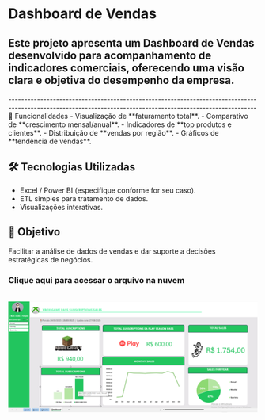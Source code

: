 
<h1><strong>Dashboard de Vendas</strong></h1>

<h2>Este projeto apresenta um Dashboard de Vendas desenvolvido para acompanhamento de indicadores comerciais, oferecendo uma visão clara e objetiva do desempenho da empresa.</h2>
------------------------------------------------------------------------------------------------------------------------------------------------------------
🚀 Funcionalidades
- Visualização de **faturamento total**.  
- Comparativo de **crescimento mensal/anual**.  
- Indicadores de **top produtos e clientes**.  
- Distribuição de **vendas por região**.  
- Gráficos de **tendência de vendas**.  

## 🛠️ Tecnologias Utilizadas
- Excel / Power BI (especifique conforme for seu caso).  
- ETL simples para tratamento de dados.  
- Visualizações interativas.  

## 🎯 Objetivo
Facilitar a análise de dados de vendas e dar suporte a decisões estratégicas de negócios.  


<h3 src='https://1drv.ms/x/c/51f09ae6d25bc177/EWd4NPjHX4REoBwJDIrUAKMBJAqS0Y5YhvegsSdtnVCKRw?e=fzy7ux&nav=MTVfezIxMEYxNEVGLUMwQjctNDU5RC05RTA5LTMxMzBCQTQzMTRBNn0'>Clique aqui para acessar o arquivo na nuvem</h3>
<br>
<img src='https://github.com/Nuno38/Analise_Dados_Dashboard/blob/main/Images_Dasboard/Screenshot_11.png'></img>


